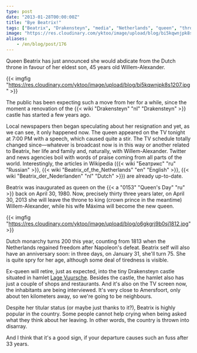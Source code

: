 ```yaml
---
type: post
date: "2013-01-28T00:00:00Z"
title: "Bye Beatrix!"
tags: ["Beatrix", "Drakensteyn", "media", "Netherlands", "queen", "throne", "Willem-Alexander"]
image: "https://res.cloudinary.com/yktoo/image/upload/blog/bi5kqwnjpk8s1207.jpg"
aliases:
    - /en/blog/post/176
---
```


Queen Beatrix has just announced she would abdicate from the Dutch throne in favour of her eldest son, 45 years old Willem-Alexander.

{{< imgfig "https://res.cloudinary.com/yktoo/image/upload/blog/bi5kqwnjpk8s1207.jpg" >}}

The public has been expecting such a move from her for a while, since the moment a renovation of the {{< wiki "Drakensteyn" "nl" "Drakensteyn" >}} castle has started a few years ago.

<!--more-->

Local newspapers then began speculating about her resignation and yet, as we can see, it only happened now. The queen appeared on the TV tonight at 7:00 PM with a speech, which caused quite a stir. The TV schedule totally changed since—whatever is broadcast now is in this way or another related to Beatrix, her life and family and, naturally, with Willem-Alexander. Twitter and news agencies boil with words of praise coming from all parts of the world. Interestingly, the articles in Wikipedia ({{< wiki "Беатрикс" "ru" "Russian" >}}, {{< wiki "Beatrix_of_the_Netherlands" "en" "English" >}}, {{< wiki "Beatrix_der_Nederlanden" "nl" "Dutch" >}}) are already up-to-date.

Beatrix was inaugurated as queen on the {{< a "0153" "Queen's Day" "ru" >}} back on April 30, 1980. Now, precisely thirty three years later, on April 30, 2013 she will leave the throne to king (crown prince in the meantime) Willem-Alexander, while his wife Máxima will become the new queen.

{{< imgfig "https://res.cloudinary.com/yktoo/image/upload/blog/o6gkgrj9b0sj1812.jpg" >}}

Dutch monarchy turns 200 this year, counting from 1813 when the Netherlands regained freedom after Napoleon's defeat. Beatrix self will also have an anniversary soon: in three days, on January 31, she'll turn 75. She is quite spry for her age, although some deal of tiredness is visible.

Ex-queen will retire, just as expected, into the tiny Drakensteyn castle situated in hamlet [Lage Vuursche](http://www.lagevuursche.com/). Besides the castle, the hamlet also has just a couple of shops and restaurants. And it's also on the TV screen now, the inhabitants are being interviewed. It's very close to Amersfoort, only about ten kilometers away, so we're going to be neighbours.

Despite her titular status (or maybe just thanks to it?), Beatrix is highly popular in the country. Some people cannot help crying when being asked what they think about her leaving. In other words, the country is thrown into disarray.

And I think that it's a good sign, if your departure causes such an fuss after 33 years.
